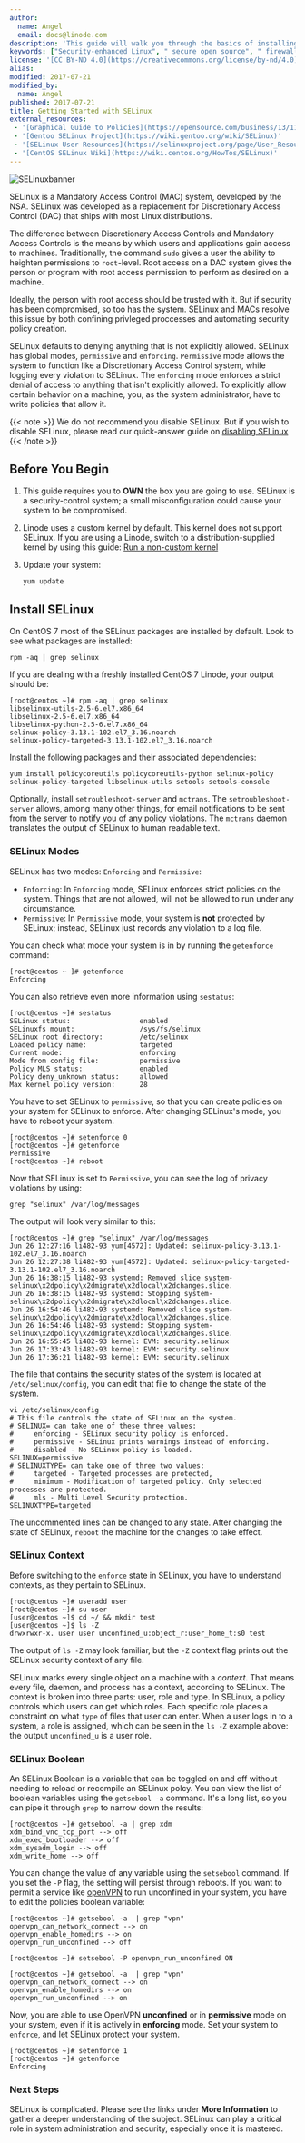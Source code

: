 ```yaml
---
author:
  name: Angel
  email: docs@linode.com
description: 'This guide will walk you through the basics of installing and running SELinux.'
keywords: ["Security-enhanced Linux", " secure open source", " firewall", " SELinux", " getting-started"]
license: '[CC BY-ND 4.0](https://creativecommons.org/license/by-nd/4.0)'
alias:
modified: 2017-07-21
modified_by:
  name: Angel
published: 2017-07-21
title: Getting Started with SELinux
external_resources:
 - '[Graphical Guide to Policies](https://opensource.com/business/13/11/selinux-policy-guide)'
 - '[Gentoo SELinux Project](https://wiki.gentoo.org/wiki/SELinux)'
 - '[SELinux User Resources](https://selinuxproject.org/page/User_Resources)'
 - '[CentOS SELinux Wiki](https://wiki.centos.org/HowTos/SELinux)'
---
```


![SELinuxbanner](/docs/assets/selinux/selinux_centos.jpg)


SELinux is a Mandatory Access Control (MAC) system, developed by the NSA. SELinux was developed as a replacement for Discretionary Access Control (DAC) that ships with most Linux distributions.

The difference between Discretionary Access Controls and Mandatory Access Controls is the means by which users and applications gain access to machines. Traditionally, the command `sudo` gives a user the ability to heighten permissions to `root`-level. Root access on a DAC system gives the person or program with root access permission to perform as desired on a machine.

Ideally, the person with root access should be trusted with it. But if security has been compromised, so too has the system. SELinux and MACs resolve this issue by both confining privleged proccesses and automating security policy creation.

SELinux defaults to denying anything that is not explicitly allowed. SELinux has global modes, `permissive` and `enforcing`. `Permissive` mode allows the system to function like a Discretionary Access Control system, while logging every violation to SELinux. The `enforcing` mode enforces a strict denial of access to anything that isn't explicitly allowed. To explicitly allow certain behavior on a machine, you, as the system administrator, have to write policies that allow it.

{{< note >}}
We do not recommend you disable SELinux. But if you wish to disable SELinux, please read our quick-answer guide on [disabling SELinux](/docs/quick-answers/linux/how-to-disable-selinux)
{{< /note >}}

## Before You Begin

1. This guide requires you to **OWN** the box you are going to use. SELinux is a security-control system; a small misconfiguration could cause your system to be compromised.
2. Linode uses a custom kernel by default. This kernel does not support SELinux. If you are using a Linode, switch to a distribution-supplied kernel by using this guide: [Run a non-custom kernel](https://www.linode.com/docs/tools-reference/custom-kernels-distros/run-a-distribution-supplied-kernel-with-kvm)
3.  Update your system:

        yum update


## Install SELinux

On CentOS 7 most of the SELinux packages are installed by default. Look to see what packages are installed:

	rpm -aq | grep selinux

If you are dealing with a freshly installed CentOS 7 Linode, your output should be:

	[root@centos ~]# rpm -aq | grep selinux
	libselinux-utils-2.5-6.el7.x86_64
	libselinux-2.5-6.el7.x86_64
	libselinux-python-2.5-6.el7.x86_64
	selinux-policy-3.13.1-102.el7_3.16.noarch
	selinux-policy-targeted-3.13.1-102.el7_3.16.noarch

Install the following packages and their associated dependencies:

	yum install policycoreutils policycoreutils-python selinux-policy selinux-policy-targeted libselinux-utils setools setools-console

Optionally, install `setroubleshoot-server` and `mctrans`. The `setroubleshoot-server` allows, among many other things, for email notifications to be sent from the server to notify you of any policy violations. The `mctrans` daemon translates the output of SELinux to human readable text.

### SELinux Modes

SELinux has two modes: `Enforcing` and  `Permissive`:

 * `Enforcing`: In `Enforcing` mode, SELinux enforces strict policies on the system. Things that are not allowed, will not be allowed to run under any circumstance.
 * `Permissive`: In `Permissive` mode, your system is **not** protected by SELinux; instead, SELinux just records any violation to a log file.

You can check what mode your system is in by running the `getenforce` command:

	[root@centos ~ ]# getenforce
	Enforcing

You can also retrieve even more information using `sestatus`:

	[root@centos ~]# sestatus
	SELinux status:                 enabled
	SELinuxfs mount:                /sys/fs/selinux
	SELinux root directory:         /etc/selinux
	Loaded policy name:             targeted
	Current mode:                   enforcing
	Mode from config file:          permissive
	Policy MLS status:              enabled
	Policy deny_unknown status:     allowed
	Max kernel policy version:      28

You have to set SELinux to `permissive`, so that you can create policies on your system for SELinux to enforce. After changing SELinux's mode, you have to reboot your system.

	[root@centos ~]# setenforce 0
	[root@centos ~]# getenforce
	Permissive
	[root@centos ~]# reboot

Now that SELinux is set to `Permissive`, you can see the log of privacy violations by using:

	grep "selinux" /var/log/messages

The output will look very similar to this:

	[root@centos ~]# grep "selinux" /var/log/messages
	Jun 26 12:27:16 li482-93 yum[4572]: Updated: selinux-policy-3.13.1-102.el7_3.16.noarch
	Jun 26 12:27:38 li482-93 yum[4572]: Updated: selinux-policy-targeted-3.13.1-102.el7_3.16.noarch
	Jun 26 16:38:15 li482-93 systemd: Removed slice system-selinux\x2dpolicy\x2dmigrate\x2dlocal\x2dchanges.slice.
	Jun 26 16:38:15 li482-93 systemd: Stopping system-selinux\x2dpolicy\x2dmigrate\x2dlocal\x2dchanges.slice.
	Jun 26 16:54:46 li482-93 systemd: Removed slice system-selinux\x2dpolicy\x2dmigrate\x2dlocal\x2dchanges.slice.
	Jun 26 16:54:46 li482-93 systemd: Stopping system-selinux\x2dpolicy\x2dmigrate\x2dlocal\x2dchanges.slice.
	Jun 26 16:55:45 li482-93 kernel: EVM: security.selinux
	Jun 26 17:33:43 li482-93 kernel: EVM: security.selinux
	Jun 26 17:36:21 li482-93 kernel: EVM: security.selinux

The file that contains the security states of the system is located at `/etc/selinux/config`, you can edit that file to change the state of the system.

	vi /etc/selinux/config
	# This file controls the state of SELinux on the system.
	# SELINUX= can take one of these three values:
	#     enforcing - SELinux security policy is enforced.
	#     permissive - SELinux prints warnings instead of enforcing.
	#     disabled - No SELinux policy is loaded.
	SELINUX=permissive
	# SELINUXTYPE= can take one of three two values:
	#     targeted - Targeted processes are protected,
	#     minimum - Modification of targeted policy. Only selected processes are protected.
	#     mls - Multi Level Security protection.
	SELINUXTYPE=targeted

The uncommented lines can be changed to any state. After changing the state of SELinux, `reboot` the machine for the changes to take effect.


### SELinux Context

Before switching to the `enforce` state in SELinux, you have to understand contexts, as they pertain to SELinux.

	[root@centos ~]# useradd user
	[root@centos ~]# su user
	[user@centos ~]$ cd ~/ && mkdir test
	[user@centos ~]$ ls -Z
	drwxrwxr-x. user user unconfined_u:object_r:user_home_t:s0 test

The output of `ls -Z` may look familiar, but the `-Z` context flag prints out the SELinux security context of any file.

SELinux marks every single object on a machine with a *context*. That means every file, daemon, and process has a context, according to SELinux. The context is broken into three parts: user, role and type. In SELinux, a policy controls which users can get which roles. Each specific role places a constraint on what `type` of files that user can enter. When a user logs in to a system, a role is assigned, which can be seen in the `ls -Z` example above: the output `unconfined_u` is a user role.


### SELinux Boolean

An SELinux Boolean is a variable that can be toggled on and off without needing to reload or recompile an SELinux polcy. You can view the list of boolean variables using the `getsebool -a` command. It's a long list, so you can pipe it through `grep` to narrow down the results:


	[root@centos ~]# getsebool -a | grep xdm
	xdm_bind_vnc_tcp_port --> off
	xdm_exec_bootloader --> off
	xdm_sysadm_login --> off
	xdm_write_home --> off

You can change the value of any variable using the `setsebool` command. If you set the `-P` flag, the setting will persist through reboots. If you want to permit a service like [openVPN](https://www.linode.com/docs/networking/vpn/tunnel-your-internet-traffic-through-an-openvpn-server) to run unconfined in your system, you have to edit the policies boolean variable:

	[root@centos ~]# getsebool -a  | grep "vpn"
	openvpn_can_network_connect --> on
	openvpn_enable_homedirs --> on
	openvpn_run_unconfined --> off

	[root@centos ~]# setsebool -P openvpn_run_unconfined ON

	[root@centos ~]# getsebool -a  | grep "vpn"
	openvpn_can_network_connect --> on
	openvpn_enable_homedirs --> on
	openvpn_run_unconfined --> on

Now, you are able to use OpenVPN **unconfined** or in **permissive** mode on your system, even if it is actively in **enforcing** mode. Set your system to `enforce`, and let SELinux protect your system.

	[root@centos ~]# setenforce 1
	[root@centos ~]# getenforce
	Enforcing

### Next Steps

SELinux is complicated. Please see the links under **More Information** to gather a deeper understanding of the subject. SELinux can play a critical role in system administration and security, especially once it is mastered.
